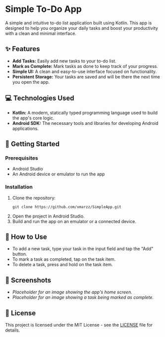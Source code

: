 # Simple To-Do App

A simple and intuitive to-do list application built using Kotlin. This app is designed to help you organize your daily tasks and boost your productivity with a clean and minimal interface.

## ✨ Features

  * **Add Tasks:** Easily add new tasks to your to-do list.
  * **Mark as Complete:** Mark tasks as done to keep track of your progress.
  * **Simple UI:** A clean and easy-to-use interface focused on functionality.
  * **Persistent Storage:** Your tasks are saved and will be there the next time you open the app.

## 💻 Technologies Used

  * **Kotlin:** A modern, statically typed programming language used to build the app's core logic.
  * **Android SDK:** The necessary tools and libraries for developing Android applications.

## 🚀 Getting Started

### Prerequisites

  * Android Studio
  * An Android device or emulator to run the app

### Installation

1.  Clone the repository:
    ```
    git clone https://github.com/xmarzz/SimpleApp.git
    ```
2.  Open the project in Android Studio.
3.  Build and run the app on an emulator or a connected device.

## 📝 How to Use

  * To add a new task, type your task in the input field and tap the "Add" button.
  * To mark a task as completed, tap on the task item.
  * To delete a task, press and hold on the task item.

## 📸 Screenshots

  * *Placeholder for an image showing the app's home screen.*
  * *Placeholder for an image showing a task being marked as complete.*

## 📄 License

This project is licensed under the MIT License - see the [LICENSE](https://www.google.com/search?q=LICENSE) file for details.
